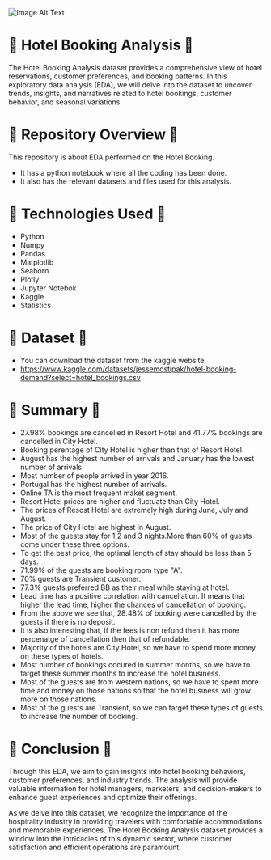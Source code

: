![Image Alt Text](https://i.postimg.cc/N06LXcC7/Hotel-Booking-Image.jpg)

# 🌸  Hotel Booking Analysis  🌸
The Hotel Booking Analysis dataset provides a comprehensive view of hotel reservations, customer preferences, and booking patterns. In this exploratory data analysis (EDA), we will delve into the dataset to uncover trends, insights, and narratives related to hotel bookings, customer behavior, and seasonal variations.

# 🌸  Repository Overview  🌸
This repository is about EDA performed on the Hotel Booking.
   - It has a python notebook where all the coding has been done.
   - It also has the relevant datasets and files used for this analysis.

# 🌸  Technologies Used  🌸
* Python
* Numpy
* Pandas
* Matplotlib
* Seaborn
* Plotly
* Jupyter Notebok
* Kaggle
* Statistics

# 🌸  Dataset  🌸
* You can download the dataset from the kaggle website.
* https://www.kaggle.com/datasets/jessemostipak/hotel-booking-demand?select=hotel_bookings.csv

# 🌸  Summary  🌸
* 27.98% bookings are cancelled in Resort Hotel and 41.77% bookings are cancelled in City Hotel.
* Booking perentage of City Hotel is higher than that of Resort Hotel.
* August has the highest number of arrivals and January has the lowest number of arrivals.
* Most number of people arrived in year 2016.
* Portugal has the highest number of arrivals.
* Online TA is the most frequent maket segment.
* Resort Hotel prices are higher and fluctuate than City Hotel.
* The prices of Resost Hotel are extremely high during June, July and August.
* The price of City Hotel are highest in August.
* Most of the guests stay for 1,2 and 3 nights.More than 60% of guests come under these three options.
* To get the best price, the optimal length of stay should be less than 5 days.
* 71.99% of the guests are booking room type "A".
* 70% guests are Transient customer.
* 77.3% guests preferred BB as their meal while staying at hotel.
* Lead time has a positive correlation with cancellation. It means that higher the lead time, higher the chances of cancellation of booking.
* From the above we see that, 28.48% of booking were cancelled by the guests if there is no deposit.
* It is also interesting that, if the fees is non refund then it has more percenatge of cancellation then that of refundable.
* Majority of the hotels are City Hotel, so we have to spend more money on these types of hotels.
* Most number of bookings occured in summer months, so we have to target these summer months to increase the hotel business.
* Most of the guests are from western nations, so we have to spent more time and money on those nations so that the hotel business will grow more on those nations.
* Most of the guests are Transient, so we can target these types of guests to increase the number of booking.

# 🌸  Conclusion  🌸
Through this EDA, we aim to gain insights into hotel booking behaviors, customer preferences, and industry trends. The analysis will provide valuable information for hotel managers, marketers, and decision-makers to enhance guest experiences and optimize their offerings.

As we delve into this dataset, we recognize the importance of the hospitality industry in providing travelers with comfortable accommodations and memorable experiences. The Hotel Booking Analysis dataset provides a window into the intricacies of this dynamic sector, where customer satisfaction and efficient operations are paramount.




